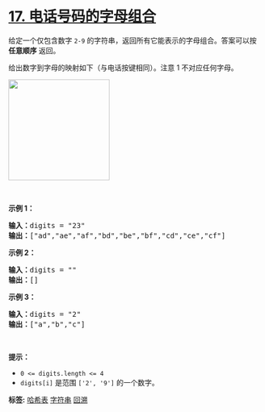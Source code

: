 # [17. 电话号码的字母组合](https://leetcode-cn.com/problems/letter-combinations-of-a-phone-number)
<p>给定一个仅包含数字&nbsp;<code>2-9</code>&nbsp;的字符串，返回所有它能表示的字母组合。答案可以按 <strong>任意顺序</strong> 返回。</p>

<p>给出数字到字母的映射如下（与电话按键相同）。注意 1 不对应任何字母。</p>

<p><img src="https://assets.leetcode-cn.com/aliyun-lc-upload/uploads/2021/11/09/200px-telephone-keypad2svg.png" style="width: 200px;" /></p>

<p>&nbsp;</p>

<p><strong>示例 1：</strong></p>

<pre>
<strong>输入：</strong>digits = "23"
<strong>输出：</strong>["ad","ae","af","bd","be","bf","cd","ce","cf"]
</pre>

<p><strong>示例 2：</strong></p>

<pre>
<strong>输入：</strong>digits = ""
<strong>输出：</strong>[]
</pre>

<p><strong>示例 3：</strong></p>

<pre>
<strong>输入：</strong>digits = "2"
<strong>输出：</strong>["a","b","c"]
</pre>

<p>&nbsp;</p>

<p><strong>提示：</strong></p>

<ul>
	<li><code>0 &lt;= digits.length &lt;= 4</code></li>
	<li><code>digits[i]</code> 是范围 <code>['2', '9']</code> 的一个数字。</li>
</ul>

**标签:**  [哈希表](https://leetcode-cn.com/tag/hash-table) [字符串](https://leetcode-cn.com/tag/string) [回溯](https://leetcode-cn.com/tag/backtracking) 